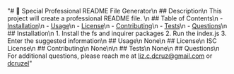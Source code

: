 "# 📖 Special Professional README File Generator\n     ## Description\n     This project will create a professional README file. \n     ## Table of Contents\n     - [Installation](#installation)\n     - [Usage](#usage)\n     - [License](#license)\n     - [Contributing](#contributing)\n     - [Tests](#tests)\n     - [Questions](#questions)\n     ## Installation\n     1. Install the fs and inquirer packages 2. Run the index.js 3. Enter the suggested information\n     ## Usage\n     None\n     ## License\n     ISC License\n     ## Contributing\n     None\n\n     ## Tests\n     None\n     ## Questions\n     For additional questions, please reach me at liz.c.dcruz@gmail.com or [dcruzel](https://github.com/dcruzel)"
